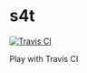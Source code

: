 # s4t
[![Travis CI](https://travis-ci.org/xu0101/s4t.svg?branch=master)](https://travis-ci.org/xu0101/s4t)

Play with Travis CI

